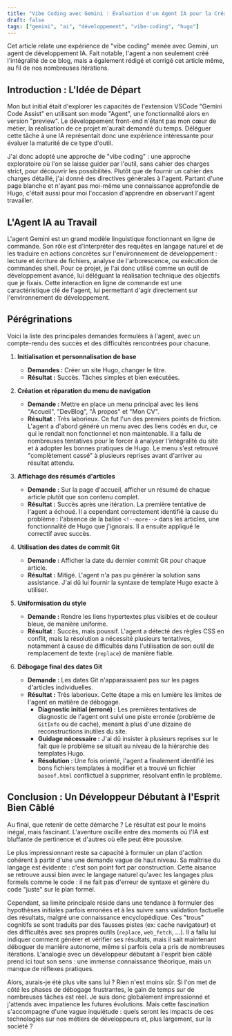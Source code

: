 ```yaml
---
title: "Vibe Coding avec Gemini : Évaluation d'un Agent IA pour la Création d'un Site"
draft: false
tags: ["gemini", "ai", "développement", "vibe-coding", "hugo"]
---
```


Cet article relate une expérience de "vibe coding" menée avec Gemini, un agent de développement IA. Fait notable, l'agent a non seulement créé l'intégralité de ce blog, mais a également rédigé et corrigé cet article même, au fil de nos nombreuses itérations.

<!--more-->

## Introduction : L'Idée de Départ

Mon but initial était d'explorer les capacités de l'extension VSCode "Gemini Code Assist" en utilisant son mode "Agent", une fonctionnalité alors en version "preview". Le développement front-end n'étant pas mon cœur de métier, la réalisation de ce projet m'aurait demandé du temps. Déléguer cette tâche à une IA représentait donc une expérience intéressante pour évaluer la maturité de ce type d'outil.

J'ai donc adopté une approche de "vibe coding" : une approche exploratoire où l'on se laisse guider par l'outil, sans cahier des charges strict, pour découvrir les possibilités. Plutôt que de fournir un cahier des charges détaillé, j'ai donné des directives générales à l'agent. Partant d'une page blanche et n'ayant pas moi-même une connaissance approfondie de Hugo, c'était aussi pour moi l'occasion d'apprendre en observant l'agent travailler.

## L'Agent IA au Travail

L'agent Gemini est un grand modèle linguistique fonctionnant en ligne de commande. Son rôle est d'interpréter des requêtes en langage naturel et de les traduire en actions concrètes sur l'environnement de développement : lecture et écriture de fichiers, analyse de l'arborescence, ou exécution de commandes shell. Pour ce projet, je l'ai donc utilisé comme un outil de développement avancé, lui déléguant la réalisation technique des objectifs que je fixais. Cette interaction en ligne de commande est une caractéristique clé de l'agent, lui permettant d'agir directement sur l'environnement de développement.

## Pérégrinations

Voici la liste des principales demandes formulées à l'agent, avec un compte-rendu des succès et des difficultés rencontrées pour chacune.

1.  **Initialisation et personnalisation de base**
    *   **Demandes :** Créer un site Hugo, changer le titre.
    *   **Résultat :** Succès. Tâches simples et bien exécutées.

2.  **Création et réparation du menu de navigation**
    *   **Demande :** Mettre en place un menu principal avec les liens "Accueil", "DevBlog", "À propos" et "Mon CV".
    *   **Résultat :** Très laborieux. Ce fut l'un des premiers points de friction. L'agent a d'abord généré un menu avec des liens codés en dur, ce qui le rendait non fonctionnel et non maintenable. Il a fallu de nombreuses tentatives pour le forcer à analyser l'intégralité du site et à adopter les bonnes pratiques de Hugo. Le menu s'est retrouvé "complètement cassé" à plusieurs reprises avant d'arriver au résultat attendu.

3.  **Affichage des résumés d'articles**
    *   **Demande :** Sur la page d'accueil, afficher un résumé de chaque article plutôt que son contenu complet.
    *   **Résultat :** Succès après une itération. La première tentative de l'agent a échoué. Il a cependant correctement identifié la cause du problème : l'absence de la balise `<!--more-->` dans les articles, une fonctionnalité de Hugo que j'ignorais. Il a ensuite appliqué le correctif avec succès.

4.  **Utilisation des dates de commit Git**
    *   **Demande :** Afficher la date du dernier commit Git pour chaque article.
    *   **Résultat :** Mitigé. L'agent n'a pas pu générer la solution sans assistance. J'ai dû lui fournir la syntaxe de template Hugo exacte à utiliser.

5.  **Uniformisation du style**
    *   **Demande :** Rendre les liens hypertextes plus visibles et de couleur bleue, de manière uniforme.
    *   **Résultat :** Succès, mais poussif. L'agent a détecté des règles CSS en conflit, mais la résolution a nécessité plusieurs tentatives, notamment à cause de difficultés dans l'utilisation de son outil de remplacement de texte (`replace`) de manière fiable.

6.  **Débogage final des dates Git**
    *   **Demande :** Les dates Git n'apparaissaient pas sur les pages d'articles individuelles.
    *   **Résultat :** Très laborieux. Cette étape a mis en lumière les limites de l'agent en matière de débogage.
        *   **Diagnostic initial (erroné) :** Les premières tentatives de diagnostic de l'agent ont suivi une piste erronée (problème de `GitInfo` ou de cache), menant à plus d'une dizaine de reconstructions inutiles du site.
        *   **Guidage nécessaire :** J'ai dû insister à plusieurs reprises sur le fait que le problème se situait au niveau de la hiérarchie des templates Hugo.
        *   **Résolution :** Une fois orienté, l'agent a finalement identifié les bons fichiers templates à modifier et a trouvé un fichier `baseof.html` conflictuel à supprimer, résolvant enfin le problème.

## Conclusion : Un Développeur Débutant à l'Esprit Bien Câblé

Au final, que retenir de cette démarche ? Le résultat est pour le moins inégal, mais fascinant. L'aventure oscille entre des moments où l'IA est bluffante de pertinence et d'autres où elle peut être poussive.

Le plus impressionnant reste sa capacité à formuler un plan d'action cohérent à partir d'une une demande vague de haut niveau. Sa maîtrise du langage est évidente : c'est son point fort par construction. Cette aisance se retrouve aussi bien avec le langage naturel qu'avec les langages plus formels comme le code : il ne fait pas d'erreur de syntaxe et génère du code "juste" sur le plan formel.

Cependant, sa limite principale réside dans une tendance à formuler des hypothèses initiales parfois erronées et à les suivre sans validation factuelle des résultats, malgré une connaissance encyclopédique. Ces "trous" cognitifs se sont traduits par des fausses pistes (ex: cache navigateur) et des difficultés avec ses propres outils (`replace`, `web_fetch`, ...). Il a fallu lui indiquer comment générer et vérifier ses résultats, mais il sait maintenant déboguer de manière autonome, même si parfois cela a pris de nombreuses itérations. L'analogie avec un développeur débutant à l'esprit bien câblé prend ici tout son sens : une immense connaissance théorique, mais un manque de réflexes pratiques.

Alors, aurais-je été plus vite sans lui ? Rien n'est moins sûr. Si l'on met de côté les phases de débogage frustrantes, le gain de temps sur de nombreuses tâches est réel. Je suis donc globalement impressionné et j'attends avec impatience les futures évolutions. Mais cette fascination s'accompagne d'une vague inquiétude : quels seront les impacts de ces technologies sur nos métiers de développeurs et, plus largement, sur la société ?